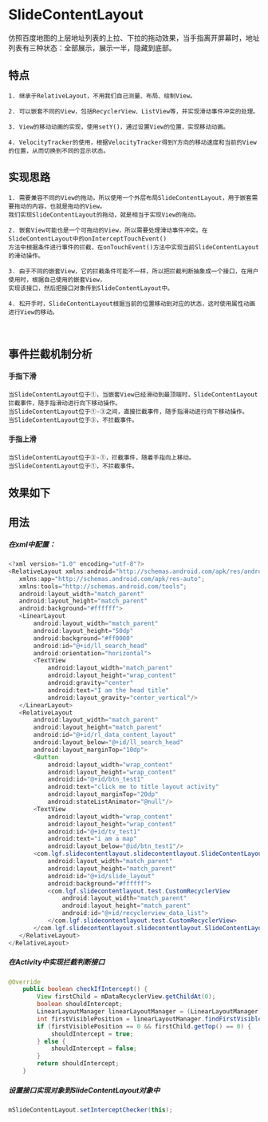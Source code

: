 # SlideContentLayout
仿照百度地图的上层地址列表的上拉、下拉的拖动效果，当手指离开屏幕时，地址列表有三种状态：全部展示，展示一半，隐藏到底部。

## 特点

	1. 继承于RelativeLayout，不用我们自己测量、布局、绘制View。
	
	2. 可以嵌套不同的View，包括RecyclerView、ListView等，并实现滑动事件冲突的处理。
	
	3. View的移动动画的实现，使用setY()，通过设置View的位置，实现移动动画。
	
	4. VelocityTracker的使用，根据VelocityTracker得到Y方向的移动速度和当前的View的位置，从而切换到不同的显示状态。

## 实现思路

	1. 需要兼容不同的View的拖动，所以使用一个外层布局SlideContentLayout，用于嵌套需要拖动的内容，也就是拖动的View。
	我们实现SlideContentLayout的拖动，就是相当于实现View的拖动。
	
	2. 嵌套View可能也是一个可拖动的View，所以需要处理滑动事件冲突。在SlideContentLayout中的onInterceptTouchEvent()
	方法中根据条件进行事件的拦截，在onTouchEvent()方法中实现当前SlideContentLayout的滑动操作。
	
	3. 由于不同的嵌套View，它的拦截条件可能不一样，所以把拦截判断抽象成一个接口，在用户使用时，根据自己使用的嵌套View，
	实现该接口，然后把接口对象传到SlideContentLayout中。
	
	4. 松开手时，SlideContentLayout根据当前的位置移动到对应的状态，这时使用属性动画进行View的移动。

    
## 事件拦截机制分析

#### 手指下滑
	当SlideContentLayout位于①，当嵌套View已经滑动到最顶端时，SlideContentLayout拦截事件，随手指滑动进行向下移动操作。
	当SlideContentLayout位于①-③之间，直接拦截事件，随手指滑动进行向下移动操作。
	当SlideContentLayout位于③，不拦截事件。


#### 手指上滑
	当SlideContentLayout位于③-①，拦截事件，随着手指向上移动。
	当SlideContentLayout位于①，不拦截事件。
	

## 效果如下




## 用法
 ##### 在xml中配置：
 
 ```java
 <?xml version="1.0" encoding="utf-8"?>
<RelativeLayout xmlns:android="http://schemas.android.com/apk/res/android";
    xmlns:app="http://schemas.android.com/apk/res-auto";
    xmlns:tools="http://schemas.android.com/tools";
    android:layout_width="match_parent"
    android:layout_height="match_parent"
    android:background="#ffffff">
    <LinearLayout
        android:layout_width="match_parent"
        android:layout_height="50dp"
        android:background="#ff0000"
        android:id="@+id/ll_search_head"
        android:orientation="horizontal">
        <TextView
            android:layout_width="match_parent"
            android:layout_height="wrap_content"
            android:gravity="center"
            android:text="I am the head title"
            android:layout_gravity="center_vertical"/>
    </LinearLayout>
    <RelativeLayout
        android:layout_width="match_parent"
        android:layout_height="match_parent"
        android:id="@+id/rl_data_content_layout"
        android:layout_below="@+id/ll_search_head"
        android:layout_marginTop="10dp">
        <Button
            android:layout_width="wrap_content"
            android:layout_height="wrap_content"
            android:id="@+id/btn_test1"
            android:text="click me to title layout activity"
            android:layout_marginTop="20dp"
            android:stateListAnimator="@null"/>
        <TextView
            android:layout_width="wrap_content"
            android:layout_height="wrap_content"
            android:id="@+id/tv_test1"
            android:text="i am a map"
            android:layout_below="@id/btn_test1"/>
        <com.lgf.slidecontentlayout.slidecontentlayout.SlideContentLayout
            android:layout_width="match_parent"
            android:layout_height="match_parent"
            android:id="@+id/slide_layout"
            android:background="#ffffff">
            <com.lgf.slidecontentlayout.test.CustomRecyclerView
                android:layout_width="match_parent"
                android:layout_height="match_parent"
                android:id="@+id/recyclerview_data_list">
            </com.lgf.slidecontentlayout.test.CustomRecyclerView>
        </com.lgf.slidecontentlayout.slidecontentlayout.SlideContentLayout>
    </RelativeLayout>
</RelativeLayout>
```

##### 在Activity中实现拦截判断接口

```java
@Override
    public boolean checkIfIntercept() {
        View firstChild = mDataRecyclerView.getChildAt(0);
        boolean shouldIntercept;
        LinearLayoutManager linearLayoutManager = (LinearLayoutManager) mDataRecyclerView.getLayoutManager();
        int firstVisiblePosition = linearLayoutManager.findFirstVisibleItemPosition();
        if (firstVisiblePosition == 0 && firstChild.getTop() == 0) {
            shouldIntercept = true;
        } else {
            shouldIntercept = false;
        }
        return shouldIntercept;
    }

```

##### 设置接口实现对象到SlideContentLayout对象中

```java
mSlideContentLayout.setInterceptChecker(this);

```



